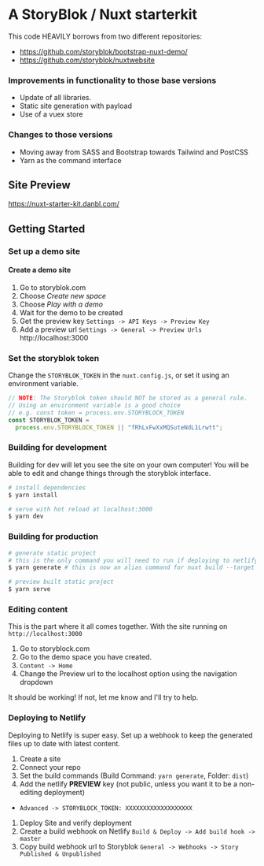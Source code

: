 # A StoryBlok / Nuxt starterkit

This code HEAVILY borrows from two different repositories: 
- https://github.com/storyblok/bootstrap-nuxt-demo/
- https://github.com/storyblok/nuxtwebsite 

### Improvements in functionality to those base versions
- Update of all libraries. 
- Static site generation with payload
- Use of a vuex store

### Changes to those versions
- Moving away from SASS and Bootstrap towards Tailwind and PostCSS
- Yarn as the command interface

## Site Preview
https://nuxt-starter-kit.danbl.com/

## Getting Started

### Set up a demo site

#### Create a demo site
1. Go to storyblok.com 
1. Choose _Create new space_
1. Choose _Play with a demo_ 
1. Wait for the demo to be created
1. Get the preview key `Settings -> API Keys -> Preview Key`
1. Add a preview url `Settings -> General -> Preview Urls` http://localhost:3000

### Set the storyblok token

Change the `STORYBLOK_TOKEN` in the `nuxt.config.js`, or set it using an environment variable. 
```js
// NOTE: The Storyblok token should NOT be stored as a general rule. 
// Using an environment variable is a good choice
// e.g. const token = process.env.STORYBLOCK_TOKEN
const STORYBLOK_TOKEN =
  process.env.STORYBLOCK_TOKEN || "fRhLxFwXxMQSuteNdL1Lrwtt";
```


### Building for development

Building for dev will let you see the site on your own computer! 
You will be able to edit and change things through the storyblok interface.

``` bash
# install dependencies
$ yarn install 

# serve with hot reload at localhost:3000
$ yarn dev

```

### Building for production

``` bash
# generate static project
# this is the only command you will need to run if deploying to netlify, vercel, or other JAMStack style provider.
$ yarn generate # this is now an alias command for nuxt build --target static && nuxt export

# preview built static project
$ yarn serve
```

### Editing content
This is the part where it all comes together. 
With the site running on `http://localhost:3000`
1. Go to storyblock.com
1. Go to the demo space you have created. 
1. `Content -> Home`
1. Change the Preview url to the localhost option using the navigation dropdown

It should be working! If not, let me know and I'll try to help. 

### Deploying to Netlify
Deploying to Netlify is super easy. 
Set up a webhook to keep the generated files up to date with latest content. 

1. Create a site
1. Connect your repo
1. Set the build commands (Build Command: `yarn generate`, Folder: `dist`)
1. Add the netlify __PREVIEW__ key (not public, unless you want it to be a non-editing deployment)
 - `Advanced -> STORYBLOCK_TOKEN: XXXXXXXXXXXXXXXXXXX`
1. Deploy Site and verify deployment
1. Create a build webhook on Netlify `Build & Deploy -> Add build hook -> master`
1. Copy build webhook url to Storyblok `General -> Webhooks -> Story Published & Unpublished` 





